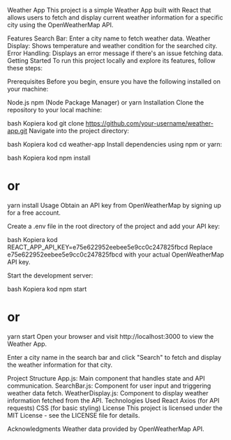 
Weather App
This project is a simple Weather App built with React that allows users to fetch and display current weather information for a specific city using the OpenWeatherMap API.

Features
Search Bar: Enter a city name to fetch weather data.
Weather Display: Shows temperature and weather condition for the searched city.
Error Handling: Displays an error message if there's an issue fetching data.
Getting Started
To run this project locally and explore its features, follow these steps:

Prerequisites
Before you begin, ensure you have the following installed on your machine:

Node.js
npm (Node Package Manager) or yarn
Installation
Clone the repository to your local machine:

bash
Kopiera kod
git clone https://github.com/your-username/weather-app.git
Navigate into the project directory:

bash
Kopiera kod
cd weather-app
Install dependencies using npm or yarn:

bash
Kopiera kod
npm install
# or
yarn install
Usage
Obtain an API key from OpenWeatherMap by signing up for a free account.

Create a .env file in the root directory of the project and add your API key:

bash
Kopiera kod
REACT_APP_API_KEY=e75e622952eebee5e9cc0c247825fbcd
Replace e75e622952eebee5e9cc0c247825fbcd with your actual OpenWeatherMap API key.

Start the development server:

bash
Kopiera kod
npm start
# or
yarn start
Open your browser and visit http://localhost:3000 to view the Weather App.

Enter a city name in the search bar and click "Search" to fetch and display the weather information for that city.

Project Structure
App.js: Main component that handles state and API communication.
SearchBar.js: Component for user input and triggering weather data fetch.
WeatherDisplay.js: Component to display weather information fetched from the API.
Technologies Used
React
Axios (for API requests)
CSS (for basic styling)
License
This project is licensed under the MIT License - see the LICENSE file for details.

Acknowledgments
Weather data provided by OpenWeatherMap API.
